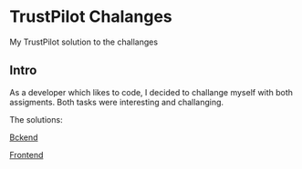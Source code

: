 # TrustPilot Chalanges
My TrustPilot solution to the challanges

## Intro
As a developer which likes to code, I decided to challange myself with both assigments. Both tasks were interesting and challanging. 

The solutions: 

[Bckend](https://github.com/Jakub41/TrustPilotChalanges/tree/master/BackEnd)

[Frontend](https://github.com/Jakub41/TrustPilotChalanges/tree/master/FrontEnd)